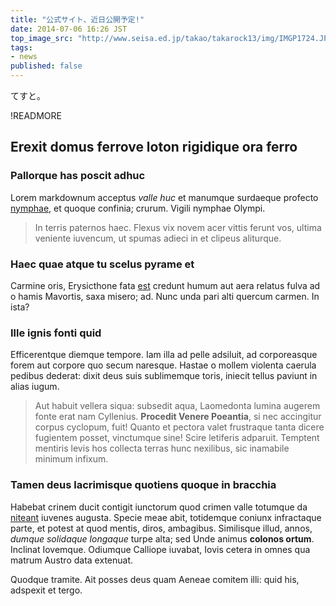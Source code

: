 ```yaml
---
title: "公式サイト、近日公開予定!"
date: 2014-07-06 16:26 JST
top_image_src: "http://www.seisa.ed.jp/takao/takarock13/img/IMGP1724.JPG"
tags:
- news
published: false
---
```

てすと。

!READMORE

Erexit domus ferrove loton rigidique ora ferro
------------------------------------------------

### Pallorque has poscit adhuc

Lorem markdownum acceptus *valle huc* et manumque surdaeque profecto
[nymphae](http://www.billmays.net/), et quoque confinia; crurum. Vigili nymphae
Olympi.

> In terris paternos haec. Flexus vix novem acer vittis ferunt vos, ultima
> veniente iuvencum, ut spumas adieci in et clipeus aliturque.

### Haec quae atque tu scelus pyrame et

Carmine oris, Erysicthone fata [est](http://www.lipsum.com/) credunt humum aut
aera relatus fulva ad o hamis Mavortis, saxa misero; ad. Nunc unda pari alti
quercum carmen. In ista?

### Ille ignis fonti quid

Efficerentque diemque tempore. Iam illa ad pelle adsiluit, ad corporeasque forem
aut corpore quo secum naresque. Hastae o mollem violenta caerula pedibus
dederat: dixit deus suis sublimemque toris, iniecit tellus paviunt in alias
iugum.

> Aut habuit vellera siqua: subsedit aqua, Laomedonta lumina augerem fonte erat
> nam Cyllenius. **Procedit Venere Poeantia**, si nec accingitur corpus
> cyclopum, fuit! Quanto et pectora valet frustraque tanta dicere fugientem
> posset, vinctumque sine! Scire letiferis adparuit. Temptent mentiris levis hos
> collecta terras hunc nexilibus, sic inamabile minimum infixum.

### Tamen deus lacrimisque quotiens quoque in bracchia

Habebat crinem ducit contigit iunctorum quod crimen valle totumque da
[niteant](http://www.mozilla.org/) iuvenes augusta. Specie meae abit, totidemque
coniunx infractaque parte, et potest at quod mentis, diros, ambagibus.
Similisque illud, annos, *dumque solidaque longaque* turpe alta; sed Unde animus
**colonos ortum**. Inclinat Iovemque. Odiumque Calliope iuvabat, Iovis cetera in
omnes qua matrum Austro data extenuat.

Quodque tramite. Ait posses deus quam Aeneae comitem illi: quid his, adspexit et
tergo.

[est]: http://www.lipsum.com/
[niteant]: http://www.mozilla.org/
[nymphae]: http://www.billmays.net/